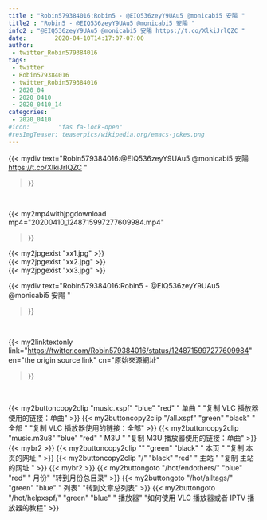 ```yaml
---
title : "Robin579384016:Robin5 - @EIQ536zeyY9UAu5 @monicabi5 安陽 "
title2 : "Robin5 - @EIQ536zeyY9UAu5 @monicabi5 安陽 "
info2 : "@EIQ536zeyY9UAu5 @monicabi5 安陽 https://t.co/XlkiJrlQZC "
date:        2020-04-10T14:17:07-07:00
author:
 - twitter_Robin579384016
tags:
 - twitter
 - Robin579384016
 - twitter_Robin579384016
 - 2020_04
 - 2020_0410
 - 2020_0410_14
categories:
 - 2020_0410
#icon:        "fas fa-lock-open"
#resImgTeaser: teaserpics/wikipedia.org/emacs-jokes.png
---
```


{{< mydiv text="Robin579384016:@EIQ536zeyY9UAu5 @monicabi5 安陽 https://t.co/XlkiJrlQZC "
>}}
<br>


{{< my2mp4withjpgdownload mp4="20200410_1248715997277609984.mp4"
>}}

{{< my2jpgexist "xx1.jpg" >}}<br>
{{< my2jpgexist "xx2.jpg" >}}<br>
{{< my2jpgexist "xx3.jpg" >}}<br>



{{< mydiv text="Robin579384016:Robin5 - @EIQ536zeyY9UAu5 @monicabi5 安陽 "
>}}
<br>

{{< my2linktextonly link="https://twitter.com/Robin579384016/status/1248715997277609984"
en="the origin source link" cn="原始來源網址"
>}}


<br>

{{< my2buttoncopy2clip "music.xspf"        "blue"   "red"    " 单曲 "  "复制 VLC 播放器使用的链接：单曲" >}} {{< my2buttoncopy2clip "/all.xspf"         "green"  "black"  " 全部 "  "复制 VLC 播放器使用的链接：全部" >}} {{< my2buttoncopy2clip "music.m3u8"        "blue"   "red"    " M3U  "    "复制 M3U 播放器使用的链接：单曲" >}} {{< mybr2 >}} {{< my2buttoncopy2clip ""                  "green"  "black"  " 本页 "    "复制 本页的网址 " >}} {{< my2buttoncopy2clip "/"                 "black"  "red"    " 主站 "    "复制 主站的网址 " >}} {{< mybr2 >}} {{< my2buttongoto      "/hot/endothers/"   "blue"   "red"    " 月份"   "转到月份总目录" >}} {{< my2buttongoto      "/hot/alltags/"     "green"  "blue"   " 列表"   "转到文章总列表" >}} {{< my2buttongoto      "/hot/helpxspf/"    "green"  "blue"   " 播放器" "如何使用 VLC 播放器或者 IPTV 播放器的教程" >}} 
